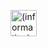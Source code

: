 <a href="(https://github.com/yug233/Advirtisement-for-Hyundai/edit/main/README.md)"><img src="(pexels-pixabay-159866.jpg)" alt="(information)" style="width:42px;height:42px;"></a>

